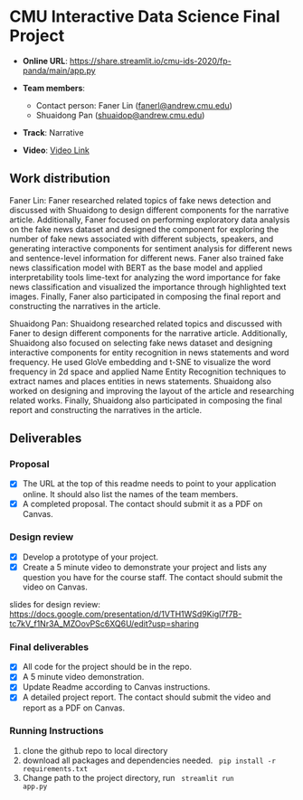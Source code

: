 # CMU Interactive Data Science Final Project

* **Online URL**: https://share.streamlit.io/cmu-ids-2020/fp-panda/main/app.py
* **Team members**:
  * Contact person: Faner Lin (fanerl@andrew.cmu.edu)
  * Shuaidong Pan (shuaidop@andrew.cmu.edu)
* **Track**: Narrative

* **Video**: [Video Link](https://drive.google.com/file/d/12OOjPr4vsez3BYTGE7dJyItBCHoGRN76/view?usp=sharing)

## Work distribution
Faner Lin: Faner researched related topics of fake news detection and discussed with Shuaidong to design different components for the narrative article. Additionally, Faner focused on performing exploratory data analysis on the fake news dataset and designed the component for exploring the number of fake news associated with different subjects, speakers, and generating interactive components for sentiment analysis for different news and sentence-level information for different news. Faner also trained fake news classification model with BERT as the base model and applied interpretability tools lime-text for analyzing the word importance for fake news classification and visualized the importance through highlighted text images. Finally, Faner also participated in composing the final report and constructing the narratives in the article.

Shuaidong Pan: Shuaidong researched related topics and discussed with Faner to design different components for the narrative article. Additionally, Shuaidong also focused on selecting fake news dataset and designing interactive components for entity recognition in news statements and word frequency. He used GloVe embedding and t-SNE to visualize the word frequency in 2d space and applied Name Entity Recognition techniques to extract names and places entities in news statements. Shuaidong also worked on designing and improving the layout of the article and researching related works. Finally, Shuaidong also participated in composing the final report and constructing the narratives in the article.


## Deliverables

### Proposal

- [x] The URL at the top of this readme needs to point to your application online. It should also list the names of the team members.
- [x] A completed proposal. The contact should submit it as a PDF on Canvas.

### Design review

- [x] Develop a prototype of your project.
- [x] Create a 5 minute video to demonstrate your project and lists any question you have for the course staff. The contact should submit the video on Canvas.

slides for design review: https://docs.google.com/presentation/d/1VTH1WSd9Kigl7f7B-tc7kV_f1Nr3A_MZOovPSc6XQ6U/edit?usp=sharing

### Final deliverables

- [x] All code for the project should be in the repo.
- [x] A 5 minute video demonstration.
- [x] Update Readme according to Canvas instructions.
- [x] A detailed project report. The contact should submit the video and report as a PDF on Canvas.

### Running Instructions
1. clone the github repo to local directory
2. download all packages and dependencies needed. 
<code> pip install -r requirements.txt </code>
3. Change path to the project directory, run 
<code> streamlit run app.py </code>

